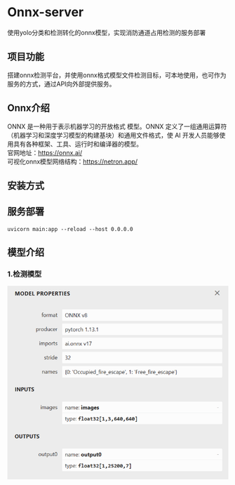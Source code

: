# Onnx-server
 使用yolo分类和检测转化的onnx模型，实现消防通道占用检测的服务部署

## 项目功能
 搭建onnx检测平台，并使用onnx格式模型文件检测目标，可本地使用，也可作为服务的方式，通过API向外部提供服务。
## Onnx介绍
 ONNX 是一种用于表示机器学习的开放格式 模型。ONNX 定义了一组通用运算符（机器学习和深度学习模型的构建基块）和通用文件格式，使 AI 开发人员能够使用具有各种框架、工具、运行时和编译器的模型。  
官网地址：https://onnx.ai/  
可视化onnx模型网络结构：https://netron.app/

## 安装方式


## 服务部署
```
uvicorn main:app --reload --host 0.0.0.0
```

## 模型介绍
### 1.检测模型
![](./img/2023-06-06-23-58-38.png)
